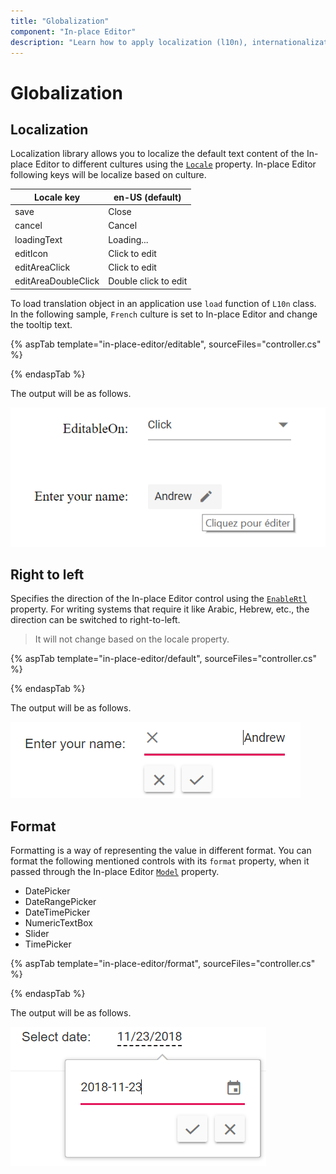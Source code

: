 ```yaml
---
title: "Globalization"
component: "In-place Editor"
description: "Learn how to apply localization (l10n), internationalization (i18n), and right-to-left (RTL) format in the Syncfusion ASP.NET MVC In-place Editor control."
---
```


# Globalization

## Localization

Localization library allows you to localize the default text content of the In-place Editor to different cultures using the [`Locale`](https://help.syncfusion.com/cr/aspnetcore-js2/Syncfusion.EJ2.InPlaceEditor.InPlaceEditor.html#Syncfusion_EJ2_InPlaceEditor_InPlaceEditor_Locale) property. In-place Editor following keys will be localize based on culture.

| Locale key | en-US (default) |
|------|------|
| save | Close |
| cancel | Cancel |
| loadingText | Loading... |
| editIcon | Click to edit |
| editAreaClick | Click to edit |
| editAreaDoubleClick | Double click to edit |

To load translation object in an application use `load` function of `L10n` class. In the following sample, `French` culture is set to In-place Editor and change the tooltip text.

{% aspTab template="in-place-editor/editable", sourceFiles="controller.cs" %}

{% endaspTab %}

The output will be as follows.

![editable](./images/editable.png)

## Right to left

Specifies the direction of the In-place Editor control using the [`EnableRtl`](https://help.syncfusion.com/cr/aspnetcore-js2/Syncfusion.EJ2.InPlaceEditor.InPlaceEditor.html#Syncfusion_EJ2_InPlaceEditor_InPlaceEditor_EnableRtl) property. For writing systems that require it like Arabic, Hebrew, etc., the direction can be switched to right-to-left.

> It will not change based on the locale property.

{% aspTab template="in-place-editor/default", sourceFiles="controller.cs" %}

{% endaspTab %}

The output will be as follows.

![default](./images/default.PNG)

## Format

Formatting is a way of representing the value in different format. You can format the following mentioned controls with its `format` property, when it passed through the In-place Editor [`Model`](https://help.syncfusion.com/cr/aspnetcore-js2/Syncfusion.EJ2.InPlaceEditor.InPlaceEditor.html#Syncfusion_EJ2_InPlaceEditor_InPlaceEditor_Model) property.

* DatePicker
* DateRangePicker
* DateTimePicker
* NumericTextBox
* Slider
* TimePicker

{% aspTab template="in-place-editor/format", sourceFiles="controller.cs" %}

{% endaspTab %}

The output will be as follows.

![format](./images/format.PNG)